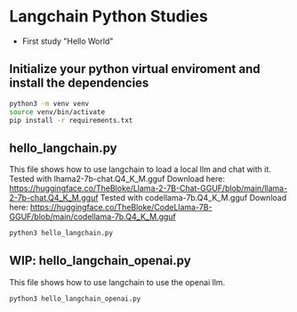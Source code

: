 # Langchain Python Studies
- First study "Hello World"

## Initialize your python virtual enviroment and install the dependencies
```bash
python3 -m venv venv
source venv/bin/activate
pip install -r requirements.txt
```

## hello_langchain.py
This file shows how to use langchain to load a local llm and chat with it.
Tested with lhama2-7b-chat.Q4_K_M.gguf
Download here: https://huggingface.co/TheBloke/Llama-2-7B-Chat-GGUF/blob/main/llama-2-7b-chat.Q4_K_M.gguf
Tested with codellama-7b.Q4_K_M.gguf
Download here: https://huggingface.co/TheBloke/CodeLlama-7B-GGUF/blob/main/codellama-7b.Q4_K_M.gguf
```bash
python3 hello_langchain.py
```

## WIP: hello_langchain_openai.py
This file shows how to use langchain to use the openai llm.
```bash
python3 hello_langchain_openai.py
```

